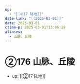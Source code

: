 ```yaml
---
up:
  - "[[②17 陆地]]"
date-link: "[[2025-03-01]]"
date: 2025-03-01
ctime-p: 2025-03-01T13:06:29
aliases:
  - 山脉、丘陵
---
```


# ②176 山脉、丘陵

- up: [[②17 陆地]]
